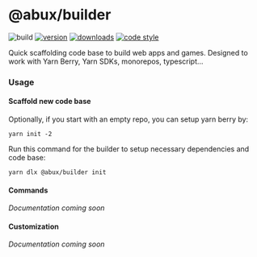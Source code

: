 @abux/builder
=====
![build][badge-build]
[![version][npm-version-badge]][npm-url]
[![downloads][npm-downloads-badge]][npm-url]
[![code style][code-style-badge]][code-style-url]

Quick scaffolding code base to build web apps and games. Designed to work with Yarn Berry, Yarn SDKs, monorepos, typescript...

### Usage

#### Scaffold new code base

Optionally, if you start with an empty repo, you can setup yarn berry by:

```
yarn init -2
```

Run this command for the builder to setup necessary dependencies and code base:

```
yarn dlx @abux/builder init
```

#### Commands

_Documentation coming soon_

#### Customization

_Documentation coming soon_

[badge-build]: https://github.com/abuxvn/source/actions/workflows/build.yaml/badge.svg
[npm-url]: https://www.npmjs.com/package/@abux/builder
[npm-downloads-badge]: https://img.shields.io/npm/dw/@abux/builder
[npm-version-badge]: https://img.shields.io/npm/v/@abux/builder
[code-style-badge]: https://img.shields.io/badge/code_style-standard-brightgreen.svg
[code-style-url]: https://standardjs.com
